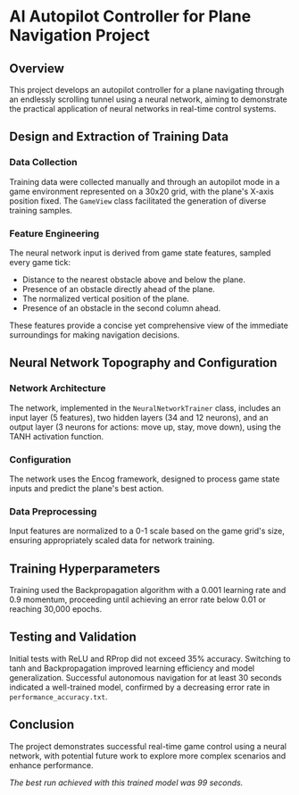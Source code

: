# AI Autopilot Controller for Plane Navigation Project

## Overview
This project develops an autopilot controller for a plane navigating through an endlessly scrolling tunnel using a neural network, aiming to demonstrate the practical application of neural networks in real-time control systems.

## Design and Extraction of Training Data

### Data Collection
Training data were collected manually and through an autopilot mode in a game environment represented on a 30x20 grid, with the plane's X-axis position fixed. The `GameView` class facilitated the generation of diverse training samples.

### Feature Engineering
The neural network input is derived from game state features, sampled every game tick:
- Distance to the nearest obstacle above and below the plane.
- Presence of an obstacle directly ahead of the plane.
- The normalized vertical position of the plane.
- Presence of an obstacle in the second column ahead.

These features provide a concise yet comprehensive view of the immediate surroundings for making navigation decisions.

## Neural Network Topography and Configuration

### Network Architecture
The network, implemented in the `NeuralNetworkTrainer` class, includes an input layer (5 features), two hidden layers (34 and 12 neurons), and an output layer (3 neurons for actions: move up, stay, move down), using the TANH activation function.

### Configuration
The network uses the Encog framework, designed to process game state inputs and predict the plane's best action.

### Data Preprocessing
Input features are normalized to a 0-1 scale based on the game grid's size, ensuring appropriately scaled data for network training.

## Training Hyperparameters
Training used the Backpropagation algorithm with a 0.001 learning rate and 0.9 momentum, proceeding until achieving an error rate below 0.01 or reaching 30,000 epochs.

## Testing and Validation
Initial tests with ReLU and RProp did not exceed 35% accuracy. Switching to tanh and Backpropagation improved learning efficiency and model generalization. Successful autonomous navigation for at least 30 seconds indicated a well-trained model, confirmed by a decreasing error rate in `performance_accuracy.txt`.

## Conclusion
The project demonstrates successful real-time game control using a neural network, with potential future work to explore more complex scenarios and enhance performance.

*The best run achieved with this trained model was 99 seconds.*

